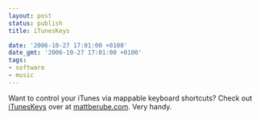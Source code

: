 ```yaml
---
layout: post
status: publish
title: iTunesKeys

date: '2006-10-27 17:01:00 +0100'
date_gmt: '2006-10-27 17:01:00 +0100'
tags:
- software
- music
---
```

Want to control your iTunes via mappable keyboard shortcuts? Check out <a href="http://www.mattberube.com/software/ituneskeys/" target="_blank">iTunesKeys</a> over at <a href="http://www.mattberube.com">mattberube.com</a>.
Very handy.
